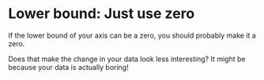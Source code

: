 # Lower bound: Just use zero

If the lower bound of your axis can be a zero, you should probably make it a zero. 

Does that make the change in your data look less interesting? It might be because your data is actually boring!